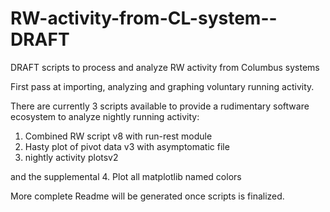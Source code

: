 # RW-activity-from-CL-system--DRAFT
DRAFT scripts to process and analyze RW activity from Columbus systems

First pass at importing, analyzing and graphing voluntary running activity.

There are currently 3 scripts available to provide a rudimentary software ecosystem to analyze nightly running activity:
1. Combined RW script v8 with run-rest module
2. Hasty plot of pivot data v3 with asymptomatic file
3. nightly activity plotsv2

and the supplemental
4. Plot all matplotlib named colors

More complete Readme will be generated once scripts is finalized.
